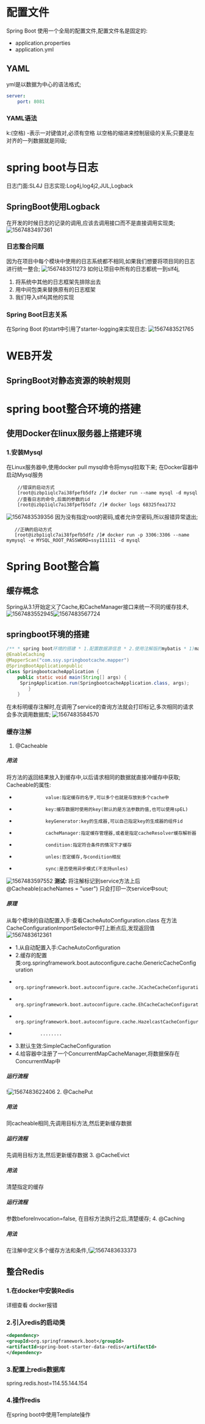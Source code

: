 # 配置文件
Spring Boot 使用一个全局的配置文件,配置文件名是固定的:
- application.properties
- application.yml
## YAML
yml是以数据为中心的语法格式;
``` yml
server:
    port: 8081
```
### YAML语法
k:(空格)    -表示一对键值对,必须有空格
以空格的缩进来控制层级的关系;只要是左对齐的一列数据就是同级;
# spring boot与日志
日志门面:SL4J
日志实现:Log4j,log4j2,JUL,Logback
## SpringBoot使用Logback
在开发的时候日志的记录的调用,应该去调用接口而不是直接调用实现类;
![1567483497361](1567483497361.png)

### 日志整合问题
因为在项目中每个模块中使用的日志系统都不相同,如果我们想要将项目同的日志进行统一整合;
![1567483511273](1567483511273.png)
如何让项目中所有的日志都统一到slf4j,
1. 将系统中其他的日志框架先排除出去
2. 用中间包类来替换原有的日志框架
3. 我们导入slf4j其他的实现
### Spring Boot日志关系
 在Spring Boot 的start中引用了starter-logging来实现日志:
![1567483521765](1567483521765.png)

 # WEB开发
 ## SpringBoot对静态资源的映射规则


# spring boot整合环境的搭建
## 使用Docker在linux服务器上搭建环境
### 1.安装Mysql
在Linux服务器中,使用docker pull mysql命令将mysql拉取下来;
在Docker容器中启动Mysql服务
``` Linux
    //错误的启动方式
    [root@izbp1iqlc7ai38fpefb5dfz /]# docker run --name mysql -d mysql
    //查看日志的命令,后面的参数的id
    [root@izbp1iqlc7ai38fpefb5dfz /]# docker logs 68325fea1732 
```
![1567483539356](1567483539356.png)
因为没有指定root的密码,或者允许空密码,所以报错异常退出;

```Linux
   //正确的启动方式
   [root@izbp1iqlc7ai38fpefb5dfz /]# docker run -p 3306:3306 --name mymysql -e MYSQL_ROOT_PASSWORD=ssy111111 -d mysql
```



# Spring Boot整合篇
## 缓存概念
Spring从3.1开始定义了Cache,和CacheManager接口来统一不同的缓存技术,
![1567483552945](1567483552945.png)![1567483567724](1567483567724.png)

## springboot环境的搭建
```java
/** * spring boot环境的搭建 * 1.配置数据源信息 * 2.使用注解版的mybatis * 1)mapperscan指定到扫描的包中; * * 使用缓存 *  1.开启注解的缓存:@EnableCaching *  2.标注缓存的注解 * */
@EnableCaching
@MapperScan("com.ssy.springbootcache.mapper")
@SpringBootApplicationpublic
class SpringbootcacheApplication {    
    public static void main(String[] args) {        
     SpringApplication.run(SpringbootcacheApplication.class, args);    
        }
    }
```
在未标明缓存注解时,在调用了service的查询方法就会打印标记,多次相同的请求会多次调用数据库;
![1567483584570](1567483584570.png)

### 缓存注解
1. @Cacheable
##### 用法
将方法的返回结果放入到缓存中,以后请求相同的数据就直接冲缓存中获取;
Cacheable的属性:
*                value:指定缓存的名字,可以多个也就是存放到多个cache中
*                key:缓存数据时使用的key(默认的是方法参数的值,也可以使用spEL)
*                keyGenerator:key的生成器,可以自己指定key的生成器的组件id
*                cacheManager:指定缓存管理器,或者是指定cacheResolver缓存解析器
*                condition:指定符合条件的情况下才缓存
*                unles:否定缓存,与condition相反
*                sync:是否使用异步模式(不支持unles)
![1567483597552](1567483597552.png)
**测试:** 将注解标记到service方法上后@Cacheable(cacheNames = "user")
只会打印一次service中sout;
##### 原理
从每个模块的自动配置入手:查看CacheAutoConfiguration.class
在方法CacheConfigurationImportSelector中打上断点后,发现返回值![1567483612361](1567483612361.png)

* 1.从自动配置入手:CacheAutoConfiguration
* 2.缓存的配置类:org.springframework.boot.autoconfigure.cache.GenericCacheConfiguration
*              org.springframework.boot.autoconfigure.cache.JCacheCacheConfiguration
*              org.springframework.boot.autoconfigure.cache.EhCacheCacheConfiguration
*              org.springframework.boot.autoconfigure.cache.HazelcastCacheConfiguration
*              ........
* 3.默认生效:SimpleCacheConfiguration
* 4.给容器中注册了一个ConcurrentMapCacheManager,将数据保存在ConcurrentMap中
##### 运行流程
!![1567483622406](1567483622406.png)
2. @CachePut
##### 用法
同cacheable相同,先调用目标方法,然后更新缓存数据
##### 运行流程
先调用目标方法,然后更新缓存数据
3. @CacheEvict
##### 用法
清楚指定的缓存
##### 运行流程
参数beforeInvocation=false,
在目标方法执行之后,清楚缓存;
4. @Caching
##### 用法
在注解中定义多个缓存方法和条件,!![1567483633373](1567483633373.png)
## 整合Redis
### 1.在docker中安装Redis
详细查看 docker报错
### 2.引入redis的启动类
``` xml
<dependency>
<groupId>org.springframework.boot</groupId>    
<artifactId>spring-boot-starter-data-redis</artifactId>
</dependency>
```
### 3.配置上redis数据库
spring.redis.host=114.55.144.154
### 4.操作redis
在spring boot中使用Template操作